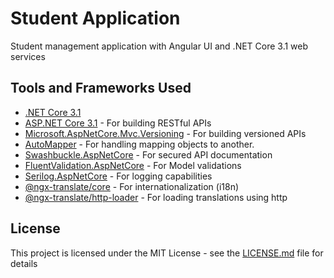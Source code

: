 # Student Application
Student management application with Angular UI and .NET Core 3.1 web services

## Tools and Frameworks Used

* [.NET Core 3.1](https://dotnet.microsoft.com/download/dotnet-core/3.1)
* [ASP.NET Core 3.1](https://docs.microsoft.com/en-us/aspnet/?view=aspnetcore-3.1) - For building RESTful APIs
* [Microsoft.AspNetCore.Mvc.Versioning](https://github.com/microsoft/aspnet-api-versioning) - For building versioned APIs
* [AutoMapper](https://github.com/AutoMapper/AutoMapper) - For handling mapping objects to another.
* [Swashbuckle.AspNetCore](https://github.com/domaindrivendev/Swashbuckle.AspNetCore) - For secured API documentation
* [FluentValidation.AspNetCore](https://fluentvalidation.net/aspnet) - For Model validations
* [Serilog.AspNetCore](https://github.com/serilog/serilog-aspnetcore) - For logging capabilities
* [@ngx-translate/core](https://github.com/ngx-translate/core) - For internationalization (i18n)
* [@ngx-translate/http-loader](https://github.com/ngx-translate/http-loader) - For loading translations using http

## License

This project is licensed under the MIT License - see the [LICENSE.md](LICENSE) file for details
